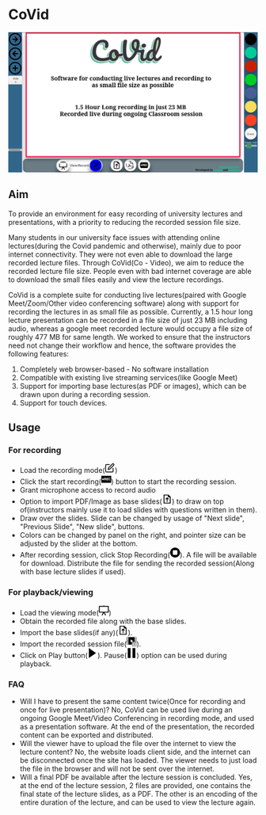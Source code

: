 # CoVid
[![CoVid Demo Video](./res/images/demo_image.png)](http://www.youtube.com/watch?v=ePbTFDbfO74 "CoVid Live Lecture Recording Software - Usage")
## Aim
To provide an environment for easy recording of university lectures and presentations, with a priority to reducing the recorded session file size.

Many students in our university face issues with attending online lectures(during the Covid pandemic and otherwise), mainly due to poor internet connectivity. They were not even able to download the large recorded lecture files. Through CoVid(Co - Video), we aim to reduce the recorded lecture file size. People even with bad internet coverage are able to download the small files easily and view the lecture recordings.

CoVid is a complete suite for conducting live lectures(paired with Google Meet/Zoom/Other video conferencing software) along with support for recording the lectures in as small file as possible. Currently, a 1.5 hour long lecture presentation can be recorded in a file size of just 23 MB including audio, whereas a google meet recorded lecture would occupy a file size of roughly 477 MB for same length.
We worked to ensure that the instructors need not change their workflow and hence, the software provides the following features:
1. Completely web browser-based - No software installation
2. Compatible with existing live streaming services(like Google Meet)
3. Support for importing base lectures(as PDF or images), which can be drawn upon during a recording session.
4. Support for touch devices.

## Usage
### For recording
* Load the recording mode(<img src="./res/images/record-mode-button.svg" width="20">)
* Click the start recording(<img src="./res/images/start_recording.svg" width="20">) button to start the recording session.
* Grant microphone access to record audio
* Option to import PDF/Image as base slides(<img src="./res/images/import_base_pdf.svg" width="20">) to draw on top of(instructors mainly use it to load slides with questions written in them).
* Draw over the slides. Slide can be changed by usage of "Next slide", "Previous Slide", "New slide", buttons.
* Colors can be changed by panel on the right, and pointer size can be adjusted by the slider at the bottom.
* After recording session, click Stop Recording(<img src="./res/images/stop_recording.svg" width="20">). A file will be available for download. Distribute the file for sending the recorded session(Along with base lecture slides if used).

### For playback/viewing
* Load the viewing mode(<img src="./res/images/view-mode-button.svg" width="20">)
* Obtain the recorded file along with the base slides.
* Import the base slides(if any)(<img src="./res/images/import_base_pdf.svg" width="20">).
* Import the recorded session file(<img src="./res/images/import_lecture_content.svg" width="20">).
* Click on Play button(<img src="./res/images/play.png" width="20">). Pause(<img src="./res/images/pause.png" width="20">) option can be used during playback.

### FAQ
* Will I have to present the same content twice(Once for recording and once for live presentation)?
  No, CoVid can be used live during an ongoing Google Meet/Video Conferencing in recording mode, and used as a presentation software. At the end of the presentation, the recorded content can be exported and distributed.
* Will the viewer have to upload the file over the internet to view the lecture content?
  No, the website loads client side, and the internet can be disconnected once the site has loaded. The viewer needs to just load the file in the browser and will not be sent over the internet.
* Will a final PDF be available after the lecture session is concluded.
  Yes, at the end of the lecture session, 2 files are provided, one contains the final state of the lecture slides, as a PDF. The other is an encoding of the entire duration of the lecture, and can be used to view the lecture again.